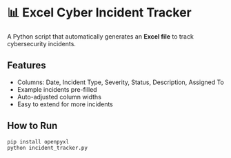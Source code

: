 # 📊 Excel Cyber Incident Tracker

A Python script that automatically generates an **Excel file** to track cybersecurity incidents.

## Features
- Columns: Date, Incident Type, Severity, Status, Description, Assigned To
- Example incidents pre-filled
- Auto-adjusted column widths
- Easy to extend for more incidents

## How to Run
```bash
pip install openpyxl
python incident_tracker.py
